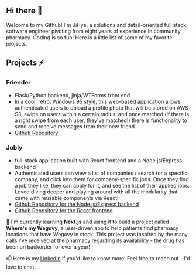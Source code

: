 ## Hi there 👋

Welcome to my Github! I'm JiHye, a solutions and detail-oriented full stack software engineer pivoting from eight years of experience in community pharmacy. Coding is so fun! Here is a little list of some of my favorite projects. 

## Projects ⚡

### Friender 
- Flask/Python backend, jinja/WTForms front end
- In a cool, retro, Windows 95 style, this web-based application allows authenticated users to upload a profile photo that will be stored on AWS S3, swipe on users within a certain radius, and once matched (if there is a right swipe from each user, they've matched!) there is functionality to send and receive messages from their new friend. 
- [Github Repository](https://github.com/jihyeoi/friender-python)

### Jobly
- full-stack application built with React frontend and a Node.js/Express backend
- Authenticated users can view a list of companies / search for a specific company, and click into them for company-specific jobs. Once they find a job they like, they can apply for it, and see the list of their applied jobs. Loved diving deeper and playing around with all the modularity that came with reusable components via React!  
- [Github Repository for the Node.js/Express backend](https://github.com/jihyeoi/express-jobly-backend)
- [Github Repository for the React frontend](https://github.com/jihyeoi/react-jobly)


🌱 I'm currently learning **Next.js** and using it to build a project called **Where's my Wegovy**, a user-driven app to help patients find pharmacy locations that have Wegovy in stock. This project was inspired by the many calls I've received at the pharmacy regarding its availability - the drug has been on backorder for over a year!

📫 Here is my [LinkedIn](https://www.linkedin.com/in/jihyeoi/) if you'd like to know more! Feel free to reach out - I'd love to chat. 
